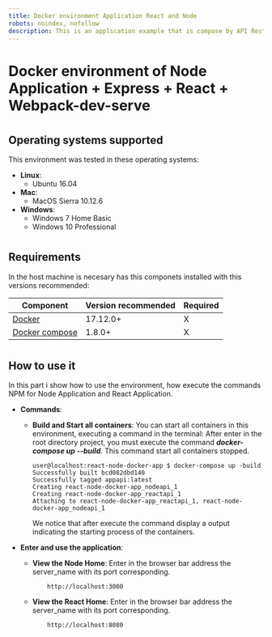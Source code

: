 ```yaml
---
title: Docker environment Application React and Node
robots: noindex, nofollow
description: This is an application example that is compose by API Rest Node and Express, API Client React and Webpack in DOCKER ENVIRONMENT.
---
```


# Docker environment of Node Application + Express + React + Webpack-dev-serve


#
## Operating systems supported

This environment was tested in these operating systems:

- **Linux**:
    - Ubuntu 16.04
- **Mac**:
    - MacOS Sierra 10.12.6
- **Windows**:
    - Windows 7 Home Basic
    - Windows 10 Professional
#
## Requirements

In the host machine is necesary has this componets installed with this versions recommended:



| Component | Version recommended | Required |
| -------- | -------- | -------- |
| [Docker](https://docs.docker.com/install/)     | 17.12.0+     | X     |
| [Docker compose](https://docs.docker.com/compose/install/)     | 1.8.0+     | X     |


#
## How to use it
In this part i show how to use the environment, how execute the commands NPM for Node Application and React Application.

- **Commands**:
        
    - **Build and Start all containers**:
        You can start all containers in this environment, executing a command in the terminal:
        After enter in the root directory project, you must execute the command ***docker-compose up --build***. This command start all containers stopped.
        ```
        user@localhost:react-node-docker-app $ docker-compose up -build
        Successfully built bcd082dbd140
        Successfully tagged appapi:latest
        Creating react-node-docker-app_nodeapi_1
        Creating react-node-docker-app_reactapi_1
        Attaching to react-node-docker-app_reactapi_1, react-node-docker-app_nodeapi_1
        ```
         We notice that after execute the command display a output indicating the starting process of the containers.
         
- **Enter and use the application**:
        
    - **View the Node Home**:
        Enter in the browser bar address the server_name with its port corresponding.
        ```
            http://localhost:3000
        ```
        
    - **View the React Home**:
        Enter in the browser bar address the server_name with its port corresponding.
        ```
            http://localhost:8080
        ```

